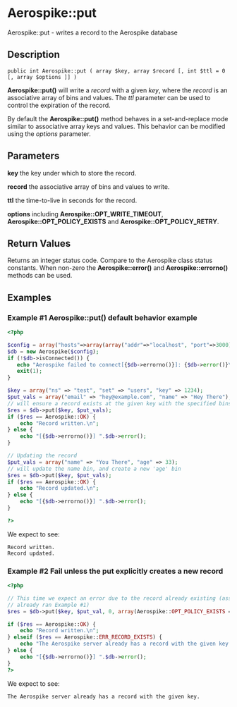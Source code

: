 
# Aerospike::put

Aerospike::put - writes a record to the Aerospike database

## Description

```
public int Aerospike::put ( array $key, array $record [, int $ttl = 0 [, array $options ]] )
```

**Aerospike::put()** will write a *record* with a given *key*, where the _record_
is an associative array of bins and values.  The *ttl* parameter can be used to
control the expiration of the record.

By default the **Aerospike::put()** method behaves in a set-and-replace mode similar to
associative array keys and values. This behavior can be modified using the
*options* parameter.

## Parameters

**key** the key under which to store the record.

**record** the associative array of bins and values to write.

**ttl** the time-to-live in seconds for the record.

**options** including **Aerospike::OPT_WRITE_TIMEOUT**, **Aerospike::OPT_POLICY_EXISTS** and **Aerospike::OPT_POLICY_RETRY**.

## Return Values

Returns an integer status code.  Compare to the Aerospike class status
constants.  When non-zero the **Aerospike::error()** and
**Aerospike::errorno()** methods can be used.

## Examples

### Example #1 Aerospike::put() default behavior example

```php
<?php

$config = array("hosts"=>array(array("addr"=>"localhost", "port"=>3000));
$db = new Aerospike($config);
if (!$db->isConnected()) {
   echo "Aerospike failed to connect[{$db->errorno()}]: {$db->error()}\n";
   exit(1);
}

$key = array("ns" => "test", "set" => "users", "key" => 1234);
$put_vals = array("email" => "hey@example.com", "name" => "Hey There");
// will ensure a record exists at the given key with the specified bins
$res = $db->put($key, $put_vals);
if ($res == Aerospike::OK) {
    echo "Record written.\n";
} else {
    echo "[{$db->errorno()}] ".$db->error();
}

// Updating the record
$put_vals = array("name" => "You There", "age" => 33);
// will update the name bin, and create a new 'age' bin
$res = $db->put($key, $put_vals);
if ($res == Aerospike::OK) {
    echo "Record updated.\n";
} else {
    echo "[{$db->errorno()}] ".$db->error();
}

?>
```

We expect to see:

```
Record written.
Record updated.
```

### Example #2 Fail unless the put explicitly creates a new record

```php
<?php

// This time we expect an error due to the record already existing (assuming we
// already ran Example #1)
$res = $db->put($key, $put_val, 0, array(Aerospike::OPT_POLICY_EXISTS => Aerospike::POLICY_EXISTS_CREATE)));

if ($res == Aerospike::OK) {
    echo "Record written.\n";
} elseif ($res == Aerospike::ERR_RECORD_EXISTS) {
    echo "The Aerospike server already has a record with the given key.\n";
} else {
    echo "[{$db->errorno()}] ".$db->error();
}
?>
```

We expect to see:

```
The Aerospike server already has a record with the given key.
```

